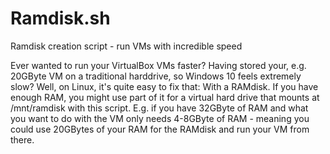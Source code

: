 # Ramdisk.sh
Ramdisk creation script - run VMs with incredible speed

Ever wanted to run your VirtualBox VMs faster? Having stored your, e.g. 20GByte VM on a traditional harddrive, so Windows 10 feels extremely slow? Well, on Linux, it's quite easy to fix that: With a RAMdisk.
If you have enough RAM, you might use part of it for a virtual hard drive that mounts at /mnt/ramdisk with this script.
E.g. if you have 32GByte of RAM and what you want to do with the VM only needs 4-8GByte of RAM - meaning you could use 20GBytes of your RAM for the RAMdisk and run your VM from there.
